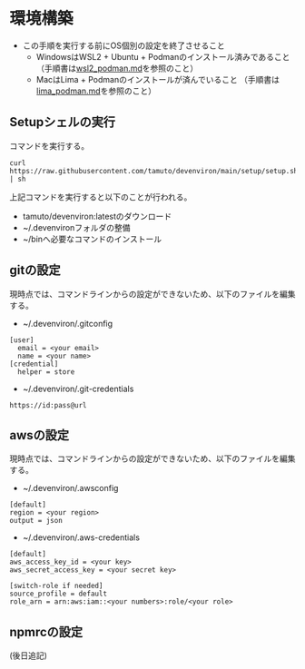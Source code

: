 # 環境構築

* この手順を実行する前にOS個別の設定を終了させること
  * WindowsはWSL2 + Ubuntu + Podmanのインストール済みであること
  （手順書は[wsl2_podman.md](wsl2_podman.md)を参照のこと）
  * MacはLima + Podmanのインストールが済んでいること
  （手順書は[lima_podman.md](lima_podman.md)を参照のこと）

## Setupシェルの実行

コマンドを実行する。
```
curl https://raw.githubusercontent.com/tamuto/devenviron/main/setup/setup.sh | sh
```

上記コマンドを実行すると以下のことが行われる。
* tamuto/devenviron:latestのダウンロード
* ~/.devenvironフォルダの整備
* ~/binへ必要なコマンドのインストール

## gitの設定

現時点では、コマンドラインからの設定ができないため、以下のファイルを編集する。
* ~/.devenviron/.gitconfig
```
[user]
  email = <your email>
  name = <your name>
[credential]
  helper = store
```
* ~/.devenviron/.git-credentials
```
https://id:pass@url
```

## awsの設定

現時点では、コマンドラインからの設定ができないため、以下のファイルを編集する。
* ~/.devenviron/.awsconfig
```
[default]
region = <your region>
output = json
```
* ~/.devenviron/.aws-credentials
```
[default]
aws_access_key_id = <your key>
aws_secret_access_key = <your secret key>

[switch-role if needed]
source_profile = default
role_arn = arn:aws:iam::<your numbers>:role/<your role>
```

## npmrcの設定

(後日追記)
